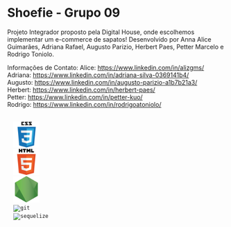 # Shoefie - Grupo 09
Projeto Integrador proposto pela Digital House, onde escolhemos implementar um e-commerce de sapatos! 
Desenvolvido por Anna Alice Guimarães, Adriana Rafael, Augusto Parizio, Herbert Paes, Petter Marcelo e Rodrigo Toniolo.

Informações de Contato:
Alice: https://www.linkedin.com/in/alizgms/  
Adriana: https://www.linkedin.com/in/adriana-silva-0369141b4/  
Augusto: https://www.linkedin.com/in/augusto-parizio-a1b7b21a3/  
Herbert: https://www.linkedin.com/in/herbert-paes/  
Petter: https://www.linkedin.com/in/petter-kuo/  
Rodrigo: https://www.linkedin.com/in/rodrigoatoniolo/  

<code>
  <img height="60" src="https://raw.githubusercontent.com/github/explore/80688e429a7d4ef2fca1e82350fe8e3517d3494d/topics/css/css.png" alt="css">
  <img height="60" src="https://raw.githubusercontent.com/github/explore/80688e429a7d4ef2fca1e82350fe8e3517d3494d/topics/html/html.png" alt="html">
  <img height="60" src="https://raw.githubusercontent.com/github/explore/80688e429a7d4ef2fca1e82350fe8e3517d3494d/topics/nodejs/nodejs.png" alt="nodejs">
  <img height="60" src="https://git-scm.com/images/logos/downloads/Git-Icon-1788C.png" alt="git">
  <img height="60" src="https://miro.medium.com/max/500/1*-6qHuOwJfWtkFkymMovJFQ.png" alt="sequelize">
</code> 
